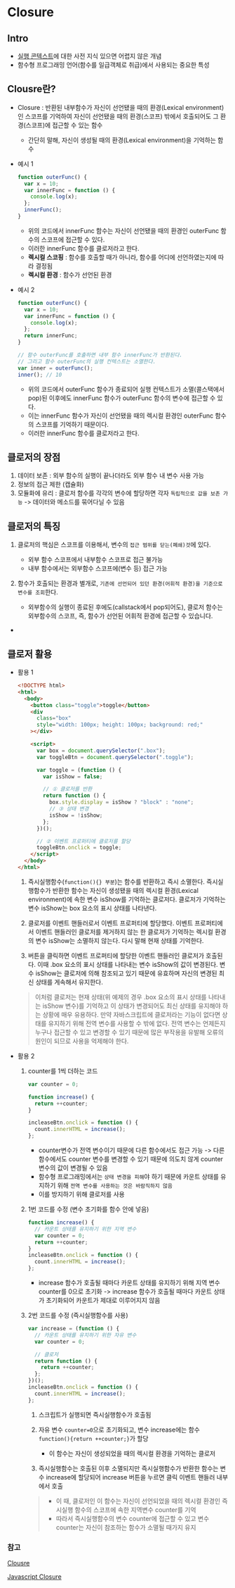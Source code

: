 # Closure

## Intro

- [실행 콘텍스트](https://junilhwang.github.io/TIL/Javascript/Domain/Execution-Context/)에 대한 사전 지식 있으면 어렵지 않은 개념
- 함수형 프로그래밍 언어(함수를 일급객체로 취급)에서 사용되는 중요한 특성

## Clousre란?

- Closure : 반환된 내부함수가 자신이 선언됐을 때의 환경(Lexical environment)인 스코프를 기억하여 자신이 선언됐을 때의 환경(스코프) 밖에서 호출되어도 그 환경(스코프)에 접근할 수 있는 함수

  - 간단히 말해, 자신이 생성될 때의 환경(Lexical environment)을 기억하는 함수

- 예시 1

  ```js
  function outerFunc() {
    var x = 10;
    var innerFunc = function () {
      console.log(x);
    };
    innerFunc();
  }
  ```

  - 위의 코드에서 innerFunc 함수는 자신이 선언됐을 때의 환경인 outerFunc 함수의 스코프에 접근할 수 있다.
  - 이러한 innerFunc 함수를 클로저라고 한다.
  - **렉시컬 스코핑** : 함수를 호출할 때가 아니라, 함수를 어디에 선언하였는지에 따라 결정됨
  - **렉시컬 환경** : 함수가 선언된 환경

- 예시 2

  ```js
  function outerFunc() {
    var x = 10;
    var innerFunc = function () {
      console.log(x);
    };
    return innerFunc;
  }

  // 함수 outerFunc를 호출하면 내부 함수 innerFunc가 반환된다.
  // 그리고 함수 outerFunc의 실행 컨텍스트는 소멸한다.
  var inner = outerFunc();
  inner(); // 10
  ```

  - 위의 코드에서 outerFunc 함수가 종료되어 실행 컨텍스트가 소멸(콜스택에서 pop)된 이후에도 innerFunc 함수가 outerFunc 함수의 변수에 접근할 수 있다.
  - 이는 innerFunc 함수가 자신이 선언됐을 때의 렉시컬 환경인 outerFunc 함수의 스코프를 기억하기 때문이다.
  - 이러한 innerFunc 함수를 클로저라고 한다.

## 클로저의 장점

1. 데이터 보존 : 외부 함수의 실행이 끝나더라도 외부 함수 내 변수 사용 가능
2. 정보의 접근 제한 (캡슐화)
3. 모듈화에 유리 : 클로저 함수를 각각의 변수에 할당하면 각자 `독립적으로 값을 보존 가능` -> 데이터와 메소드를 묶어다닐 수 있음

## 클로저의 특징

1. 클로저의 핵심은 스코프를 이용해서, 변수의 `접근 범위를 닫는(폐쇄)것`에 있다.

   - 외부 함수 스코프에서 내부함수 스코프로 접근 불가능
   - 내부 함수에서는 외부함수 스코프에(변수 등) 접근 가능

2. 함수가 호출되는 환경과 별개로, `기존에 선언되어 있던 환경(어휘적 환경)을 기준으로 변수를 조회`한다.

   - 외부함수의 실행이 종료된 후에도(callstack에서 pop되어도), 클로저 함수는 외부함수의 스코프, 즉, 함수가 선언된 어휘적 환경에 접근할 수 있습니다.

-

## 클로저 활용

- 활용 1

  ```html
  <!DOCTYPE html>
  <html>
    <body>
      <button class="toggle">toggle</button>
      <div
        class="box"
        style="width: 100px; height: 100px; background: red;"
      ></div>

      <script>
        var box = document.querySelector(".box");
        var toggleBtn = document.querySelector(".toggle");

        var toggle = (function () {
          var isShow = false;

          // ① 클로저를 반환
          return function () {
            box.style.display = isShow ? "block" : "none";
            // ③ 상태 변경
            isShow = !isShow;
          };
        })();

        // ② 이벤트 프로퍼티에 클로저를 할당
        toggleBtn.onclick = toggle;
      </script>
    </body>
  </html>
  ```

  1. 즉시실행함수(`function(){} 부분`)는 함수를 반환하고 즉시 소멸한다. 즉시실행함수가 반환한 함수는 자신이 생성됐을 때의 렉시컬 환경(Lexical environment)에 속한 변수 isShow를 기억하는 클로저다. 클로저가 기억하는 변수 isShow는 box 요소의 표시 상태를 나타낸다.

  2. 클로저를 이벤트 핸들러로서 이벤트 프로퍼티에 할당했다. 이벤트 프로퍼티에서 이벤트 핸들러인 클로저를 제거하지 않는 한 클로저가 기억하는 렉시컬 환경의 변수 isShow는 소멸하지 않는다. 다시 말해 현재 상태를 기억한다.

  3. 버튼을 클릭하면 이벤트 프로퍼티에 할당한 이벤트 핸들러인 클로저가 호출된다. 이때 .box 요소의 표시 상태를 나타내는 변수 isShow의 값이 변경된다. 변수 isShow는 클로저에 의해 참조되고 있기 때문에 유효하며 자신의 변경된 최신 상태를 게속해서 유지한다.

  > 이처럼 클로저는 현재 상태(위 예제의 경우 .box 요소의 표시 상태를 나타내는 isShow 변수)를 기억하고 이 상태가 변경되어도 최신 상태를 유지해야 하는 상황에 매우 유용하다. 만약 자바스크립트에 클로저라는 기능이 없다면 상태를 유지하기 위해 전역 변수를 사용할 수 밖에 없다. 전역 변수는 언제든지 누구나 접근할 수 있고 변경할 수 있기 때문에 많은 부작용을 유발해 오류의 원인이 되므로 사용을 억제해야 한다.

- 활용 2

  1. counter를 1씩 더하는 코드

     ```js
     var counter = 0;

     function increase() {
       return ++counter;
     }

     incleaseBtn.onclick = function () {
       count.innerHTML = increase();
     };
     ```

     - counter변수가 전역 변수이기 때문에 다른 함수에서도 접근 가능 -> 다른 함수에서도 counter 변수를 변경할 수 있기 때문에 의도치 않게 counter변수의 값이 변경될 수 있음
     - 함수형 프로그래밍에서는 `상태 변경을 피해`야 하기 때문에 카운트 상태를 유지하기 위해 `전역 변수를 사용하는 것은 바람직하지 않음`
     - 이를 방지하기 위해 클로저를 사용

  2. 1번 코드를 수정 (변수 초기화를 함수 안에 넣음)

     ```js
     function increase() {
       // 카운트 상태를 유지하기 위한 지역 변수
       var counter = 0;
       return ++counter;
     }
     incleaseBtn.onclick = function () {
       count.innerHTML = increase();
     };
     ```

     - increase 함수가 호출될 때마다 카운트 상태를 유지하기 위해 지역 변수 counter를 0으로 초기화 -> increase 함수가 호출될 때마다 카운트 상태가 초기화되어 카운트가 제대로 이루어지지 않음

  3. 2번 코드를 수정 (즉시실행함수를 사용)

     ```js
     var increase = (function () {
       // 카운트 상태를 유지하기 위한 자유 변수
       var counter = 0;

       // 클로저
       return function () {
         return ++counter;
       };
     })();
     incleaseBtn.onclick = function () {
       count.innerHTML = increase();
     };
     ```

     1. 스크립트가 실행되면 즉시실행함수가 호출됨
     2. 자유 변수 `counter=0`으로 초기화되고, 변수 increase에는 함수 `function(){return ++counter;}`가 할당

        - 이 함수는 자신이 생성되었을 때의 렉시컬 환경을 기억하는 클로저

     3. 즉시실행함수는 호출된 이후 소멸되지만 즉시실행함수가 반환한 함수는 변수 increase에 할당되어 increase 버튼을 누르면 클릭 이벤트 핸들러 내부에서 호출

     > - 이 때, 클로저인 이 함수는 자신이 선언되었을 때의 렉시컬 환경인 즉시실행 함수의 스코프에 속한 지역변수 counter를 기억
     > - 따라서 즉시실행함수의 변수 counter에 접근할 수 있고 변수 counter는 자신이 참조하는 함수가 소멸될 때가지 유지

### 참고

[Clousre](https://poiemaweb.com/js-closure)

[Javascript Closure](https://hanamon.kr/javascript-%ED%81%B4%EB%A1%9C%EC%A0%80/)
